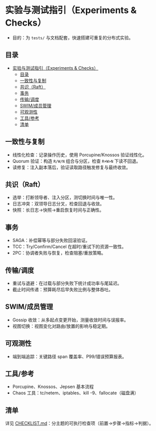 # 实验与测试指引（Experiments & Checks）

- 目的：为 `tests/` 与文档配套，快速搭建可重复的分布式实验。

## 目录

- [实验与测试指引（Experiments \& Checks）](#实验与测试指引experiments--checks)
  - [目录](#目录)
  - [一致性与复制](#一致性与复制)
  - [共识（Raft）](#共识raft)
  - [事务](#事务)
  - [传输/调度](#传输调度)
  - [SWIM/成员管理](#swim成员管理)
  - [可观测性](#可观测性)
  - [工具/参考](#工具参考)
  - [清单](#清单)

## 一致性与复制

- 线性化检查：记录操作历史，使用 Porcupine/Knossos 验证线性化。
- Quorum 验证：构造 `R/W/N` 组合与分区，检查 `R+W>N` 下读不回退。
- 读修复：注入副本落后，验证读取路径触发修复与最终收敛。

## 共识（Raft）

- 选举：打断领导者、注入分区，测切换时间与唯一性。
- 日志冲突：双领导日志分叉，检查回退与收敛。
- 快照：长日志→快照→重启恢复时间与正确性。

## 事务

- SAGA：补偿幂等与部分失败回滚验证。
- TCC：Try/Confirm/Cancel 在超时/重试下的资源一致性。
- 2PC：协调者失败与恢复，检查阻塞/重放策略。

## 传输/调度

- 重试与退避：在过载与部分失败下统计成功率与尾延迟。
- 截止时间传递：预算耗尽后早失败比例与整体吞吐。

## SWIM/成员管理

- Gossip 收敛：从多起点变更开始，测量收敛时间与误报率。
- 视图切换：视图变化对路由/放置的影响与稳定期。

## 可观测性

- 端到端追踪：关键路径 span 覆盖率、P99/错误预算报表。

## 工具/参考

- Porcupine、Knossos、Jepsen 基本流程
- Chaos 工具：tc/netem、iptables、kill -9、fallocate（磁盘满）

## 清单

详见 [CHECKLIST.md](./CHECKLIST.md)：分主题的可执行检查项（前置→步骤→指标→判据）。
